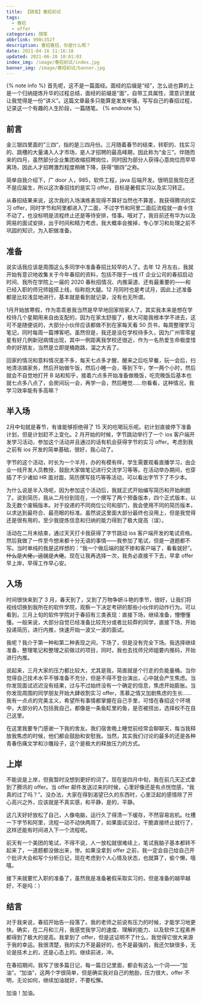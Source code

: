 ```yaml
---
title: 【随笔】春招初试
tags:
  - 春招
  - offer
categories: 随笔
abbrlink: 990c352f
description: 春招春招，你是什么啊？
date: 2021-04-16 11:16:18
updated: 2021-06-20 10:01:03
index_img: /image/春招初试/index.jpg
banner_img: /image/春招初试/banner.jpg
---
```


{% note info %}
首先呢，这不是一篇面经。面经的后缀是“经”，怎么说也算的上是一个归纳提炼升华的过程总结，面经的前缀是“面”，自带工具属性，潜意识里就让我觉得是一份“讲义”。这篇文章最多只能算是发发牢骚，写写自己的春招过程，记录这一个有趣的人生阶段，一篇随笔。
{% endnote %}

## 前言

金三银四里面的”三四“，指的是三四月份。三月随着春节的结束，转职的、找实习的、跳槽的大量涌入人才市场，是人才招聘的最高峰期，因此称为“金三”。伴随而来的四月，虽然部分企业集团收缩招聘岗位，同时因为部分人获得心意岗位而早早离场，因此人才招聘激烈程度稍微下降，获得“银四”之称。

简单自我介绍下，广 door 人，985，软件工程，java 后端开发。很明显我现在还不是应届生，所以这次春招找的是实习 offer，目标是暑假实习以及实习转正。

从春招结果来说，这次我的入场演练表现得不算好当然也不算差，我获得腾讯的实习 offer，同时字节和阿里都进入了二面，不过字节和阿里二面后流程就一直卡住不动了，也没标明是流程终止还是等待安排，怪事。哦对了，我目前还有华为以及网易的面试安排，出于时间和精力考虑，我大概率会推掉，专心学习和处理之前不巩固的知识，为入职做准备。

## 准备

说实话我应该是周围这么多同学中准备春招比较早的人了。去年 12 月左右，我就开始有意识地收集关于今年春招的资料，包括不限于一线 IT 企业公司的春招启动时间、我所在学院上一届的 2020 春秋招情况、内推渠道、还有最重要的——和已经入职的师兄师姐搭上线，俗称抱大腿。12 月同时也是考试月，因此上述准备都是比较浅显地进行，基本就是看到就记录，没有也无所谓。

1月开始放寒假，作为乖乖崽我当然是早早地回家陪家人了。其实我本来是想在学校待几个星期用来自由支配的，因为在家太舒服了，极大可能我根本学不进去，这可不是随便说的，大部分小伙伴应该都做不到在家每天看 50 页书，每周整理学习笔记，同时每周一篇博客吧。虽然但是，我还是没在学校待多久，因为广州零零星星有好几例新冠病情出现，其中一例距离我学校还很近，作为一名热爱生命极度惜命的好朋友，当然是立即提桶跑路，溜之大吉了。

回家的情况和意料情况差不多，每天七点多才醒，醒来之后吃早餐，玩一会后，扫地清洁搞家务，然后开始做午饭，然后小睡一会，等到下午，学一两个小时，然后就会不自觉地打开 B 站和知乎，接着六点多开始准备做晚饭，吃完晚饭后基本也就七点多八点了，会房间玩一会，再学一会，然后睡觉……你看看，这种情况，我学习效率能有多高嘛？

## 半入场

2月中旬就是春节，有谁能够拒绝得了 15 天的吃喝玩乐呢。初计划直接停下准备计划，但是计划赶不上变化。2 月开始的时候，字节跳动举行了一个 ios 客户端开发学习活动，参加这个活动并且通过的话有机会获得字节的实习 offer。考虑到我之前有 ios 开发的简单基础，很好，我心动了。

字节的这个活动，时长为一个半月，办的有模有样，学生需要观看直播学习，由企业一线开发人员教授，鼓励大家做笔记进行交流学习等等。在活动举办期间，也穿插了不少诸如 HR 面对面，简历撰写技巧等等活动，可以看出字节下了不少本。

为什么说是半入场呢，因为参加这个活动后，我就正式开始编写简历和开始刷题了。说到简历，我从二月份到现在，一个撰写了两个预备版本，四个正式版本，以及无数个废稿版本。对于投递的不同岗位公司和部门，我会使用不同的简历版本，以求达到最符合、最亮眼的标准。虽然说这里面大部分最终也没用上，但是我觉得还是很有用的，至少我提炼信息和归纳的能力得到了极大提高（误）。

活动在二月末结束，通过天天打卡我获得了字节跳动 ios 客户端开发的笔试资格。然后我做了一件至今想来都十分无语的事情——我参加了笔试，但是一道题都不写。当时单纯的我是这样想的：“我一个做后端的就不掺和客户端了，看看就好”。~~什么是大佬，这就是大佬~~。现在让我再选择一次，我务必直接干下去，早拿 offer 早上岸，早得工作早心安。

## 入场

时间很快来到了 3 月，春天到了，又到了万物争妍斗艳的季节，很好，让我们将视线切换到我所在的软件学院，观察一下决定考研的那些小伙伴的动作行为。可以看到，三月上旬的软件学院对于春招有三类表现：直接下场，继续准备，懵懵懂懂。一般来说，大部分自觉已经准备比较充分或者比较莽的同学，直接下场，开始投递简历，进行内推，快速开始一波又一波的面试。

我呢？我介于第一种和第二种表现之间，下场了，但是没有完全下场。我选择继续准备，整理笔记和整理之前做过的项目，同时，我也去找师兄师姐要内推码，开始进行内推。

说起来，三月大家的压力都比较大，尤其是我，简直就是个行走的负能量桶。当你觉得自己技术水平不够准备不充分，但是不得不登台演出，心中就会产生焦虑。当你发现面试迟迟没有结果，过与不过始终没有一个确定的信息，焦虑开始膨胀。当你发现周围的同学朋友开始大肆收割实习 offer，羡慕之情又加剧焦虑的生长……我有一点点的完美主义，希望所有事情都掌握在自己手里，可惜在春招这个环境中，大部分的人包括我自己，都像是一条鱼缸里的鱼，是否被捞出，选择权不在自己这里。

在这里我要专门感谢一下我的舍友。我们宿舍晚上睡觉前经常会聊聊天，每当我释放我焦虑的时候，他们都会鼓励和安慰我。当然，其实我们讨论的最多的还是各种青春伤痛文学和沙雕段子，这个是极大的释放压力的方式。

## 上岸

不能说是上岸，但我暂时没想到更好的词了。现在是四月中旬，我在前几天正式拿到了腾讯的 offer。当 offer 邮件发送过来的时候，心里好像还是有点恍惚感，“我真的过了吗？”。没办法，大家在得到渴望已久的东西时，心里泛起的感情除了开心高兴之外，应该就是不真实感，和平静，是的，平静。

这几天好好放松了自己，人像电脑，运行久了得清一下缓存，不然容易宕机。吐槽一下字节和阿里，流程一动不动快两周了，如果面试没过，干脆直接终止就行了，这样还能有时间进入下一个流程呢。

前天有一个美团的笔试，不得不说，人一放松就很难续上，笔试我脑子基本都转不起来了，一道题都没做出来，惨。如果没拿到 offer 之前，我一定会自己给自己开个批评大会和写个分析日记，现在考虑到个人心情及状态，也就算了，偷个懒，嘻嘻。

接下来就要忙入职的准备了，虽然我是准备暑假采取实习的，但是准备的越早越好，不是吗：）

## 结言

对于我来说，春招开始告一段落了。我的老师之前说有压力的时候，才能学习地更快。确实，在二月和三月，我感觉我学习的速度、理解的能力、以及软件工程素养都得到了极大的提高。我拿到了 offer，但是这证明不了什么，我觉得它很大来源于我的幸运。我很清楚，我的实力不是最好的，也不是最强的，我还欠缺很多，无论是技术上的，还是心态上的。继续前进，冲。

在春招期间，我写了很多篇日记，每一篇日记里面，都会有这么一个词——“加油”。“加油”，这两个字很简单，但是确实我对自己的勉励，压力很大，offer 不明，无论如何，继续加油就好，不要松懈。

加油！加油。
